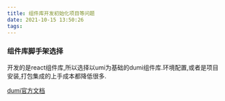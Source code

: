 ```yaml
---
title: 组件库开发初始化项目等问题				
date: 2021-10-15 13:50:26
tags:
---
```


### 组件库脚手架选择

开发的是react组件库,所以选择以umi为基础的dumi组件库.环境配置,或者是项目安装,打包集成的上手成本都降低很多.

[dumi官方文档](https://d.umijs.org/zh-CN)

